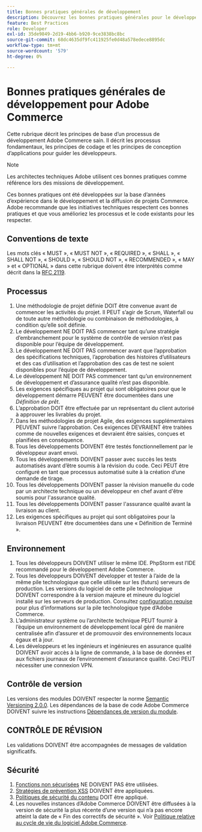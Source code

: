 ```yaml
---
title: Bonnes pratiques générales de développement
description: Découvrez les bonnes pratiques générales pour le développement de projets Adobe Commerce.
feature: Best Practices
role: Developer
exl-id: 35de9849-2d19-4bb6-b920-9ce3838bc8bc
source-git-commit: 68dc4635df9fc411925fe0d48a578edece8895dc
workflow-type: tm+mt
source-wordcount: '579'
ht-degree: 0%

---
```


# Bonnes pratiques générales de développement pour Adobe Commerce

Cette rubrique décrit les principes de base d’un processus de développement Adobe Commerce sain. Il décrit les processus fondamentaux, les principes de codage et les principes de conception d’applications pour guider les développeurs.

>[!NOTE]
>
>Les architectes techniques Adobe utilisent ces bonnes pratiques comme référence lors des missions de développement.

Ces bonnes pratiques ont été développées sur la base d’années d’expérience dans le développement et la diffusion de projets Commerce. Adobe recommande que les initiatives techniques respectent ces bonnes pratiques et que vous amélioriez les processus et le code existants pour les respecter.

## Conventions de texte

Les mots clés « MUST », « MUST NOT », « REQUIRED », « SHALL », « SHALL NOT », « SHOULD », « SHOULD NOT », « RECOMMENDED », « MAY » et « OPTIONAL » dans cette rubrique doivent être interprétés comme décrit dans la [RFC 2119](https://datatracker.ietf.org/doc/html/rfc2119).

## Processus

1. Une méthodologie de projet définie DOIT être convenue avant de commencer les activités du projet. Il PEUT s’agir de Scrum, Waterfall ou de toute autre méthodologie ou combinaison de méthodologies, à condition qu’elle soit définie.
1. Le développement NE DOIT PAS commencer tant qu’une stratégie d’embranchement pour le système de contrôle de version n’est pas disponible pour l’équipe de développement.
1. Le développement NE DOIT PAS commencer avant que l’approbation des spécifications techniques, l’approbation des histoires d’utilisateurs et des cas d’utilisation et l’approbation des cas de test ne soient disponibles pour l’équipe de développement.
1. Le développement NE DOIT PAS commencer tant qu’un environnement de développement et d’assurance qualité n’est pas disponible.
1. Les exigences spécifiques au projet qui sont obligatoires pour que le développement démarre PEUVENT être documentées dans une _Définition de prêt_.
1. L’approbation DOIT être effectuée par un représentant du client autorisé à approuver les livrables du projet.
1. Dans les méthodologies de projet Agile, des exigences supplémentaires PEUVENT suivre l’approbation. Ces exigences DEVRAIENT être traitées comme de nouvelles exigences et devraient être saisies, conçues et planifiées en conséquence.
1. Tous les développements DOIVENT être testés fonctionnellement par le développeur avant envoi.
1. Tous les développements DOIVENT passer avec succès les tests automatisés avant d’être soumis à la révision du code. Ceci PEUT être configuré en tant que processus automatisé suite à la création d’une demande de tirage.
1. Tous les développements DOIVENT passer la révision manuelle du code par un architecte technique ou un développeur en chef avant d&#39;être soumis pour l&#39;assurance qualité.
1. Tous les développements DOIVENT passer l&#39;assurance qualité avant la livraison au client.
1. Les exigences spécifiques au projet qui sont obligatoires pour la livraison PEUVENT être documentées dans une « Définition de Terminé ».

## Environnement

1. Tous les développeurs DOIVENT utiliser le même IDE. PhpStorm est l’IDE recommandé pour le développement Adobe Commerce.
1. Tous les développeurs DOIVENT développer et tester à l’aide de la même pile technologique que celle utilisée sur les (futurs) serveurs de production. Les versions du logiciel de cette pile technologique DOIVENT correspondre à la version majeure et mineure du logiciel installé sur les serveurs de production. Consultez [configuration requise](../../../installation/system-requirements.md) pour plus d’informations sur la pile technologique type d’Adobe Commerce.
1. L’administrateur système ou l’architecte technique PEUT fournir à l’équipe un environnement de développement local géré de manière centralisée afin d’assurer et de promouvoir des environnements locaux égaux et à jour.
1. Les développeurs et les ingénieurs et ingénieures en assurance qualité DOIVENT avoir accès à la ligne de commande, à la base de données et aux fichiers journaux de l’environnement d’assurance qualité. Ceci PEUT nécessiter une connexion VPN.

## Contrôle de version

Les versions des modules DOIVENT respecter la norme [Semantic Versioning 2.0.0](https://semver.org/).
Les dépendances de la base de code Adobe Commerce DOIVENT suivre les instructions [Dépendances de version du module](https://developer.adobe.com/commerce/php/development/versioning/dependencies/).

## CONTRÔLE DE RÉVISION

Les validations DOIVENT être accompagnées de messages de validation significatifs.

## Sécurité

1. [Fonctions non sécurisées](https://developer.adobe.com/commerce/php/development/security/non-secure-functions/) NE DOIVENT PAS être utilisées.
1. [Stratégies de prévention XSS](https://developer.adobe.com/commerce/php/development/security/cross-site-scripting/) DOIVENT être appliquées.
1. [Politiques de sécurité du contenu](https://developer.adobe.com/commerce/php/development/security/content-security-policies/) DOIT être appliqué.
1. Les nouvelles instances d’Adobe Commerce DOIVENT être diffusées à la version de sécurité la plus récente d’une version qui n’a pas encore atteint la date de « Fin des correctifs de sécurité ». Voir [Politique relative au cycle de vie du logiciel Adobe Commerce](../../../release/lifecycle-policy.md).
